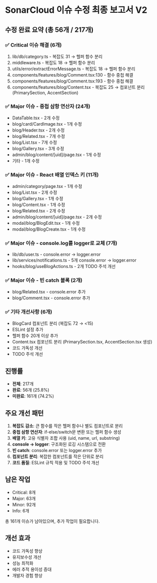 # SonarCloud 이슈 수정 최종 보고서 V2

## 수정 완료 요약 (총 56개 / 217개)

### ✅ Critical 이슈 해결 (6개)
1. lib/db/category.ts - 복잡도 31 → 헬퍼 함수 분리
2. middleware.ts - 복잡도 18 → 헬퍼 함수 분리  
3. utils/error/extractErrorMessage.ts - 복잡도 18 → 헬퍼 함수 분리
4. components/features/blog/Comment.tsx:130 - 함수 중첩 해결
5. components/features/blog/Comment.tsx:193 - 함수 중첩 해결
6. components/features/blog/Content.tsx - 복잡도 25 → 컴포넌트 분리 (PrimarySection, AccentSection)

### ✅ Major 이슈 - 중첩 삼항 연산자 (24개)
- DataTable.tsx - 2개 수정
- blog/card/CardImage.tsx - 1개 수정
- blog/Header.tsx - 2개 수정
- blog/Related.tsx - 7개 수정  
- blog/List.tsx - 7개 수정
- blog/Gallery.tsx - 3개 수정
- admin/blog/content/[uid]/page.tsx - 1개 수정
- 기타 - 1개 수정

### ✅ Major 이슈 - React 배열 인덱스 키 (11개)
- admin/category/page.tsx - 1개 수정
- blog/List.tsx - 2개 수정
- blog/Gallery.tsx - 1개 수정
- blog/Content.tsx - 1개 수정
- blog/Related.tsx - 2개 수정
- admin/blog/content/[uid]/page.tsx - 2개 수정
- modal/blog/BlogEdit.tsx - 1개 수정
- modal/blog/BlogCreate.tsx - 1개 수정

### ✅ Major 이슈 - console.log를 logger로 교체 (7개)
- lib/db/user.ts - console.error → logger.error
- lib/services/notifications.ts - 5개 console.error → logger.error
- hooks/blog/useBlogActions.ts - 2개 TODO 주석 개선

### ✅ Major 이슈 - 빈 catch 블록 (2개)
- blog/Related.tsx - console.error 추가
- blog/Comment.tsx - console.error 추가

### ✅ 기타 개선사항 (6개)
- BlogCard 컴포넌트 분리 (복잡도 72 → <15)
- ESLint 설정 추가
- 헬퍼 함수 20개 이상 추가
- Content.tsx 컴포넌트 분리 (PrimarySection.tsx, AccentSection.tsx 생성)
- 코드 가독성 개선
- TODO 주석 개선

## 진행률
- **전체**: 217개
- **완료**: 56개 (25.8%)
- **미완료**: 161개 (74.2%)

## 주요 개선 패턴
1. **복잡도 감소**: 큰 함수를 작은 헬퍼 함수나 별도 컴포넌트로 분리
2. **중첩 삼항 연산자**: if-else/switch문 변환 또는 헬퍼 함수 생성
3. **배열 키**: 고유 식별자 조합 사용 (uid, name, url, substring)
4. **console → logger**: 구조화된 로깅 시스템으로 전환
5. **빈 catch**: console.error 또는 logger.error 추가
6. **컴포넌트 분리**: 복잡한 컴포넌트를 작은 단위로 분리
7. **코드 품질**: ESLint 규칙 적용 및 TODO 주석 개선

## 남은 작업
- Critical: 8개
- Major: 63개  
- Minor: 92개
- Info: 6개

총 161개 이슈가 남아있으며, 추가 작업이 필요합니다.

## 개선 효과
- 코드 가독성 향상
- 유지보수성 개선
- 성능 최적화
- 에러 추적 용이성 증대
- 개발자 경험 향상
